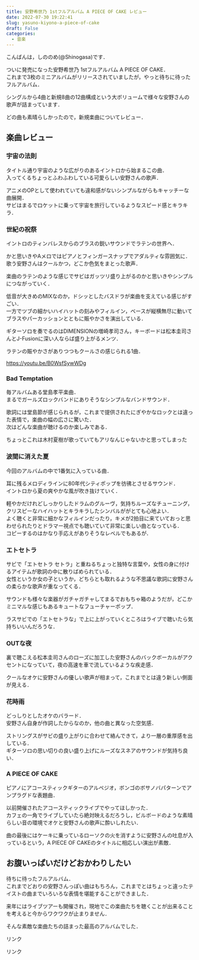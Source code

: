 ```yaml
---
title: 安野希世乃 1stフルアルバム A PIECE OF CAKE レビュー
date: 2022-07-30 19:22:41
slug: yasuno-kiyono-a-piece-of-cake
draft: False
categories:
  - 音楽
---
```


こんばんは，しののめ(@Shinogasa)です．

ついに発売になった安野希世乃 1stフルアルバム A PIECE OF CAKE．  
これまで3枚のミニアルバムがリリースされていましたが，やっと待ちに待ったフルアルバム．

シングルから4曲と新規8曲の12曲構成という大ボリュームで様々な安野さんの歌声が詰まっています．

どの曲も素晴らしかったので，新規楽曲についてレビュー．

## 楽曲レビュー

### 宇宙の法則

タイトル通り宇宙のような広がりのあるイントロから始まるこの曲．  
入ってくるちょっとふわふわしている可愛らしい安野さんの歌声．

アニメのOPとして使われていても違和感がないシンプルながらもキャッチーな曲展開．  
サビはまるでロケットに乗って宇宙を旅行しているようなスピード感とキラキラ．

### 世紀の祝祭

イントロのティンバレスからのブラスの鋭いサウンドでラテンの世界へ．

かと思いきやAメロではピアノとフィンガースナップでアダルティな雰囲気に．  
歌う安野さんはクールかつ，どこか色気をまとった歌声．

楽曲のラテンのような感じでサビはガッツリ盛り上がるのかと思いきやシンプルにつながっていく．

低音が大きめのMIXなのか，ドシッとしたバスドラが楽曲を支えている感じがすごい．  
一方でツブの細かいハイハットの刻みやフィルイン，ベースが縦横無尽に動いてブラスやパーカッションとともに賑やかさを演出している．

ギターソロを奏でるのはDIMENSIONの増崎孝司さん，キーボードは松本圭司さんとJ-Fusionに深い人ならば盛り上がるメンツ．

ラテンの賑やかさがありつつもクールさの感じられる1曲．

https://youtu.be/B0WsfSywWDg 

### Bad Temptation

毎アルバムある堂島孝平楽曲．  
まるでガールズロックバンドにありそうなシンプルなバンドサウンド．

歌詞には堂島節が感じられるが，これまで提供されたにぎやかなロックとは違った表情で，楽曲の幅の広さに驚いた．  
次はどんな楽曲が聴けるのか楽しみである．

ちょっとこれは木村夏樹が歌っていてもアリなんじゃないかと思ってしまった

### 波間に消えた夏

今回のアルバムの中で1番気に入っている曲．

耳に残るメロディラインに80年代シティポップを彷彿とさせるサウンド．  
イントロから夏の爽やかな風が吹き抜けていく．

軽やかだけれどしっかりしたドラムのグルーヴ，気持ちルーズなチューニング，クリスピーなハイハットとキラキラしたシンバルががとても心地よい．  
よく聴くと非常に細かなフィルインだったり，キメが2拍目に来ていておっと思わせられたりとドラマー視点でも聴いていて非常に楽しい曲となっている．  
コピーするのはかなり手応えがありそうなレベルでもあるが．

### エトセトラ

サビで「エトセトラ セトラ」と重ねるちょっと独特な言葉や，女性の身に付けるアイテムが歌詞の中に散りばめられている．  
女性というか女の子というか，どちらとも取れるような不思議な歌詞に安野さんの柔らかな歌声が重なってくる．

サウンドも様々な楽器がガチャガチャしてまるでおもちゃ箱のようだが，どこかミニマルな感じもあるキュートなフューチャーポップ．

ラスサビでの「エトセトラな」で上に上がっていくところはライブで聴いたら気持ちいいんだろうな．

### OUTな夜

裏で聴こえる松本圭司さんのローズに加工した安野さんのバックボーカルがアクセントになっていて，夜の高速を車で流しているような疾走感．

クールなオケに安野さんの優しい歌声が相まって，これまでとは違う新しい側面が見える．

### 花時雨

どっしりとしたオケのバラード．  
安野さん自身が作詞したからなのか，他の曲と異なった空気感．

ストリングスがサビの盛り上がりに合わせて絡んできて，より一層の重厚感を出している．  
ギターソロの思い切りの良い盛り上げにルーズなスネアのサウンドが気持ち良い．

### A PIECE OF CAKE

ピアノにアコースティックギターのアルペジオ，ボンゴのボサノバパターンでアンプラグドな表題曲．

以前開催されたアコースティックライブでやってほしかった．  
カフェの一角でライブしていたら絶対映えるだろうし，ビルボードのような素晴らしい音の環境でオケと安野さんの歌声に酔いしれたい．

曲の最後にはケーキに乗っているローソクの火を消すように安野さんの吐息が入っているという，A PIECE OF CAKEのタイトルに相応しい演出が素敵．

## お腹いっぱいだけどおかわりしたい

待ちに待ったフルアルバム．  
これまでどおりの安野さんっぽい曲はもちろん，これまでとはちょっと違ったテイストの曲までいろいろな表情を堪能することができました．

来年にはライブツアーも開催され，現地でこの楽曲たちを聴くことが出来ることを考えると今からワクワクが止まりません．

そんな素敵な楽曲たちの詰まった最高のアルバムでした．

リンク

リンク

